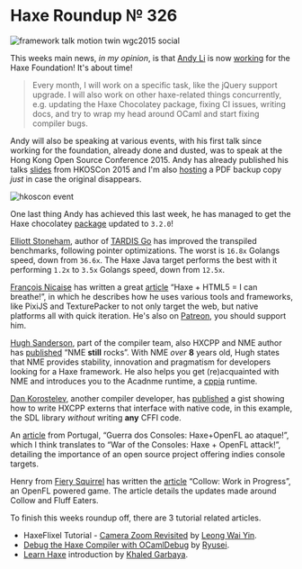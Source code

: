 [_template]: ../templates/roundup.html
[date]: / "2015-06-23 09:58:00"
[modified]: / "2015-07-02 10:56:00"
[published]: / "2015-07-02 13:00:00"
[“”]: a ""
# Haxe Roundup № 326

![framework talk motion twin wgc2015 social](/img/326/frameworks_talk.jpg "David Elahee (@blackmagic_mt) at WGC2015 talking about frameworks and Haxe.")

This weeks main news, _in my opinion_, is that [Andy Li][tw1] is now [working][l1] for the Haxe Foundation! It's about time!

> Every month, I will work on a specific task, like the jQuery support upgrade. 
I will also work on other haxe-related things concurrently, e.g. updating the Haxe 
Chocolatey package, fixing CI issues, writing docs, and try to wrap my head around 
OCaml and start fixing compiler bugs.

Andy will also be speaking at various events, with his first talk since working
for the foundation, already done and dusted, was to speak at the Hong Kong Open 
Source Conference 2015. Andy has already published his talks 
[slides][l2] from HKOSCon 2015 and I'm also [hosting][l3] a PDF backup copy 
_just_ in case the original disappears.

![hkoscon event](/img/326/hkoscon.jpg "Andy's talk at HKOSCon. Photo by Leon Anavi (@leonanavi)")

One last thing Andy has achieved this last week, he has managed to get the
Haxe chocolatey [package][l4] updated to `3.2.0`!

[Elliott Stoneham][tw2], author of [TARDIS Go][l5] has improved the transpiled 
benchmarks, following pointer optimizations. The worst is `16.8x` Golangs speed, 
down from `36.6x`. The Haxe Java target performs the best with it performing 
`1.2x` to `3.5x` Golangs speed, down from `12.5x`.

[François Nicaise][tw3] has written a great [article][l6] “Haxe + HTML5 = I can breathe!”,
in which he describes how he uses various tools and frameworks, like PixiJS and TexturePacker
to not only target the web, but native platforms all with quick iteration. He's
also on [Patreon][l6], you should support him.

[Hugh Sanderson][tw4], part of the compiler team, also HXCPP and NME author has
[published][l8] “NME **still** rocks”. With NME _over_ **8** years old, Hugh states
that NME provides stability, innovation and pragmatism for developers looking for
a Haxe framework. He also helps you get (re)acquainted with NME and introduces you to
the Acadnme runtime, a [cppia][l9] runtime.

[Dan Korostelev][tw5], another compiler developer, has [published][l10] a gist
showing how to write HXCPP externs that interface with native code, in this example,
the SDL library _without_ writing **any** CFFI code.

An [article][l11] from Portugal, “Guerra dos Consoles: Haxe+OpenFL ao ataque!”, which
I think translates to “War of the Consoles: Haxe + OpenFL attack!”, detailing 
the importance of an open source project offering indies console targets.

Henry from [Fiery Squirrel][tw6] has written the [article][l12] “Collow: Work in
Progress”, an OpenFL powered game. The article details the updates made around
Collow and Fluff Eaters.

To finish this weeks roundup off, there are 3 tutorial related articles.

- HaxeFlixel Tutorial - [Camera Zoom Revisited][l13] by [Leong Wai Yin][tw7].
- [Debug the Haxe Compiler with OCamlDebug][l14] by [Ryusei][tw8].
- [Learn Haxe][l15] introduction by [Khaled Garbaya][tw9].

[tw9]: https://twitter.com/khaled_garbaya "@khaled_garbaya"
[tw8]: https://twitter.com/mandel59 "@mandel59"
[tw7]: https://twitter.com/laxa88 "@laxa88"
[tw6]: https://twitter.com/fierysquirrel "@fierysquirrel"
[tw5]: https://twitter.com/nadako "@nadako"
[tw4]: https://twitter.com/GameHaxe "@GameHaxe"
[tw3]: https://twitter.com/thinkslow_fr "@thinkslow_fr"
[tw2]: https://twitter.com/ElliottStoneham "@ElliottStoneham"
[tw1]: https://twitter.com/andy_li "@andy_li"
	
[l15]: http://learnhaxe.org/haxe/hello-haxe-world/ "Hello Haxe World"
[l14]: http://mandel59.hateblo.jp/entry/2015/06/21/154138 "Debug the Haxe Compiler with OCamlDebug"
[l13]: http://coinflipstudios.com/devblog/?p=448 "HaxeFlixel Tutorial - Camera Zoom Revisted"
[l12]: http://fierysquirrel.com/collow-work-in-progress/ "Collow - Work in Progress"
[l11]: https://game2nextlevel.wordpress.com/2015/06/28/guerra-dos-consoles-haxe-openfl-ao-ataque/ "War of the Consoles : Haxe + OpenFL attack!"
[l10]: https://gist.github.com/nadako/c8aec20c2a7751348f91 "Haxe + SDL = native love \O/"
[l9]: http://haxe.io/roundups/wwx/2015/#cppia "Haxe WWX2015 Highlights - CPPIA"
[l8]: http://gamehaxe.com/2015/06/25/nme-still-rocks/ "NME Still Rocks"
[l7]: https://www.patreon.com/whitetigle?ty=h "François on Patreon"
[l6]: https://www.patreon.com/posts/2740520 "Haxe + HTML5 = I can breathe!"
[l5]: https://github.com/tardisgo/tardisgo "TARDIS Go on GitHub"
[l4]: https://chocolatey.org/packages/haxe/3.2.0 "Haxe 3.2.0 Chocolatey Package"
[l3]: http://haxe.io/@andy_li/HKOSCon%202015%20-%20Transcompiling.pdf "Transcompiling towards the freedom of programming language and platform choice"
[l2]: https://docs.google.com/presentation/d/1kCZpDnmEazsW6fZ84vUe-53QWm06Fg-qjPobAEvsolg/edit#slide=id.p "Transcompiling towards the freedom of programming language and platform choice"
[l1]: http://blog.onthewings.net/2015/06/23/im-now-working-for-the-haxe-foundation/ "I'm now working for the Haxe Foundation!"
